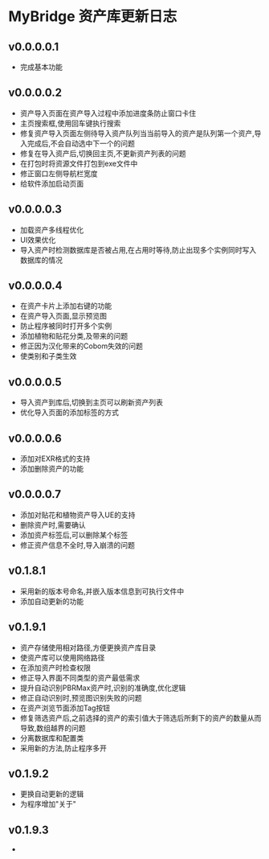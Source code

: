 # MyBridge 资产库更新日志

## v0.0.0.0.1
- 完成基本功能
## v0.0.0.0.2
- 资产导入页面在资产导入过程中添加进度条防止窗口卡住
- 主页搜索框,使用回车键执行搜索
- 修复资产导入页面左侧待导入资产队列当当前导入的资产是队列第一个资产,导入完成后,不会自动选中下一个的问题
- 修复在导入资产后,切换回主页,不更新资产列表的问题
- 在打包时将资源文件打包到exe文件中
- 修正窗口左侧导航栏宽度
- 给软件添加启动页面
## v0.0.0.0.3
- 加载资产多线程优化
- UI效果优化
- 导入资产时检测数据库是否被占用,在占用时等待,防止出现多个实例同时写入数据库的情况
## v0.0.0.0.4
- 在资产卡片上添加右键的功能
- 在资产导入页面,显示预览图
- 防止程序被同时打开多个实例
- 添加植物和贴花分类,及带来的问题
- 修正因为汉化带来的Cobom失效的问题
- 使类别和子类生效
## v0.0.0.0.5
- 导入资产到库后,切换到主页可以刷新资产列表
- 优化导入页面的添加标签的方式
## v0.0.0.0.6
- 添加对EXR格式的支持
- 添加删除资产的功能
## v0.0.0.0.7
- 添加对贴花和植物资产导入UE的支持
- 删除资产时,需要确认
- 添加资产标签后,可以删除某个标签
- 修正资产信息不全时,导入崩溃的问题
## v0.1.8.1
- 采用新的版本号命名,并嵌入版本信息到可执行文件中
- 添加自动更新的功能
## v0.1.9.1
- 资产存储使用相对路径,方便更换资产库目录
- 使资产库可以使用网络路径
- 在添加资产时检查权限
- 修正导入界面不同类型的资产最低需求
- 提升自动识别PBRMax资产时,识别的准确度,优化逻辑
- 修正自动识别时,预览图识别失败的问题
- 在资产浏览节面添加Tag按钮
- 修复筛选资产后,之前选择的资产的索引值大于筛选后所剩下的资产的数量从而导致,数组越界的问题
- 分离数据库和配置类
- 采用新的方法,防止程序多开
## v0.1.9.2
- 更换自动更新的逻辑
- 为程序增加"关于"
## v0.1.9.3
- 



